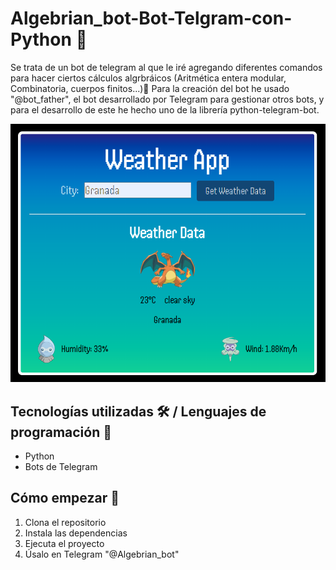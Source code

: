 # Algebrian_bot-Bot-Telgram-con-Python 📓

Se trata de un bot de telegram al que le iré agregando diferentes comandos para hacer ciertos cálculos algrbráicos (Aritmética entera modular, Combinatoria, cuerpos finitos...)🤔
Para la creación del bot he usado "@bot_father", el bot desarrollado por Telegram para gestionar otros bots, y para el desarrollo de este he hecho uno de la librería python-telegram-bot.

![Imagen representativa](https://github.com/JuanmiAcosta/Weather_App/blob/main/captura.png?raw=true)

## Tecnologías utilizadas 🛠️ / Lenguajes de programación 👀

* Python
* Bots de Telegram

## Cómo empezar 🫡

1. Clona el repositorio
2. Instala las dependencias
3. Ejecuta el proyecto
4. Úsalo en Telegram "@Algebrian_bot"










